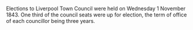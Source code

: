 Elections to Liverpool Town Council were held on Wednesday 1 November 1843. One third of the council seats were up for election, the term of office of each councillor being three years.
